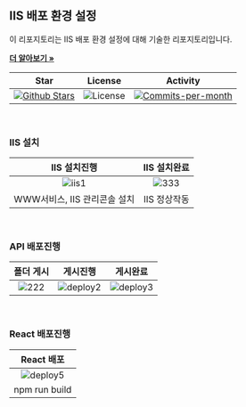 ## IIS 배포 환경 설정

이 리포지토리는 IIS 배포 환경 설정에 대해 기술한 리포지토리입니다. <br />

<a href="https://github.com/devncore/devncore"><strong>더 알아보기 »</strong></a>
 
| Star | License | Activity |
|:----:|:-------:|:--------:|
| <a href="https://github.com/devncore/docs/stargazers"><img src="https://img.shields.io/github/stars/devncore/docs" alt="Github Stars"></a> | <img src="https://img.shields.io/github/license/devncore/docs" alt="License"> | <a href="https://github.com/devncore/docs/pulse"><img src="https://img.shields.io/github/commit-activity/m/devncore/docs" alt="Commits-per-month"></a> |

<br />

### IIS 설치

| IIS 설치진행 | IIS 설치완료 |
|:--------:|:------:|
| ![iis1](https://user-images.githubusercontent.com/76234292/148288987-4d872339-95c9-4b65-8161-67f44bcfbbf4.PNG) | ![333](https://user-images.githubusercontent.com/76234292/148289456-38a46490-f933-4c0d-b1a2-a569d4546ca4.png) | 
| WWW서비스, IIS 관리콘솔 설치 | IIS 정상작동 |

<br />

### API 배포진행

| 폴더 게시 | 게시진행 |  게시완료   |
|:--------:|:------:|:------:| 
| ![222](https://user-images.githubusercontent.com/76234292/148290292-ab2ef987-5deb-42f8-be3a-5c69e4765e8f.png) | ![deploy2](https://user-images.githubusercontent.com/76234292/148290380-3b62b092-2ee7-439c-ac48-0c69d2bfa1e7.PNG)| ![deploy3](https://user-images.githubusercontent.com/76234292/148290523-9b695da0-cbeb-4a47-9456-6d40eee23e64.PNG)

<br />

### React 배포진행

| React 배포 | 
|:--------:|
| ![deploy5](https://user-images.githubusercontent.com/76234292/148291316-0ee68bf3-189f-4f7a-9ee0-dd47d3001a87.png) 
| npm run build |
